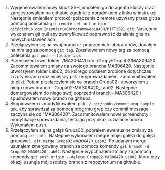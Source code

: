 1. Wygenerowałem nowy klucz SSH, dodałem go do agenta kluczy oraz zarejestrowałem na githubie zgodnie z poradnikiem z linku w instrukcji. Następnie zmieniłem protokół połączenia z remote używany przez git za pomocą polecenia `git remote set-url origin git@github.com:InzynieriaOprogramowaniaAGH/MIFT2021.git`. Następnie wykonałem git pull aby zweryfikować poprawność działania gita na nowych ustawieniach
2. Przełączyłem się na swój branch z poprzednich laboratoriów, dodałem na nim tag za pomocą `git tag`. Zpushowałem nowy tag za
   pomocą polecenia `git push --follow-tags`
3. Przeniosłem swój folder ./MA306420 do ./Grupy/Grupa02/MA306420. Zacommitowałem zmiany na swojego brancha MA306420. Następnie utworzyłem folder Lab02, do którego dodałem zrobione dotychczas zrzuty ekranu oraz niniejszy plik ze sprawozdaniem. Zacommitowałem te pliki.
   Potem przełączyłem sie na branch Grupa02 i utworzyłem z niego nowy branch - Grupa02-MA306420_Lab02. Następnie domergowałem do niego swój poprzedni branch - MA306420 i spushowałem nowy branch na githuba.
4. Skopiowałem i zmodyfikowałem plik `./.git/hooks/commit-msg.sample` tak, aby sprawdzał za pomocą progrmu grep czy commit message zaczyna się od "MA306420". Zacommitowałem nowe screenshoty i modyfikacje sprawozdania, testując przy okazji działanie hooka. Wykonałem push.
5. Przełączyłem się na gałąź Grupa02, pobrałem ewentualne zmiany za pomocą `git pull`. Następnie wykonałem megre mojej gałęzi do gałęzi grupowej - `git merge Grupa02-MA306420_Lab02`. Po udanym merge usunąłem zmergowany branch za pomocą komendy `git branch -d Grupa02-MA306420_Lab02`. Następnie wypchnąłem zmiany za pomocą komendy `git push origin --delete Grupa02-MA306420_Lab02`, która przy okazji usunęła mój osobisty branch z repozytorium na githubie.
